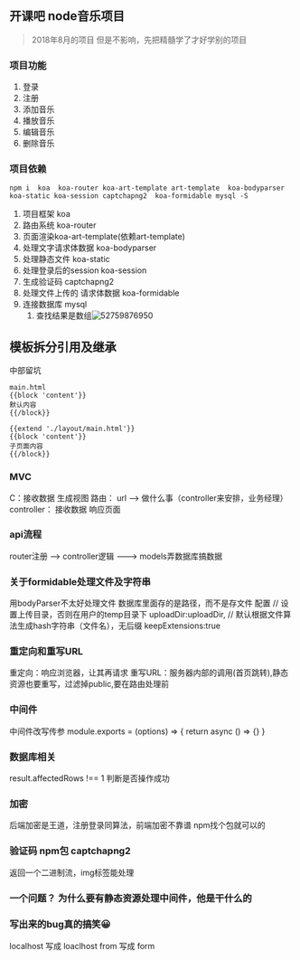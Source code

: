 ## 开课吧  node音乐项目
> 2018年8月的项目 但是不影响，先把精髓学了才好学别的项目

### 项目功能
1. 登录
2. 注册
3. 添加音乐
4. 播放音乐
5. 编辑音乐
6. 删除音乐

### 项目依赖
```
npm i  koa  koa-router koa-art-template art-template  koa-bodyparser  koa-static koa-session captchapng2  koa-formidable mysql -S
```
1. 项目框架 koa
2. 路由系统 koa-router
3. 页面渲染koa-art-template(依赖art-template)
4. 处理文字请求体数据  koa-bodyparser
5. 处理静态文件 koa-static
6. 处理登录后的session   koa-session
7. 生成验证码 captchapng2
8. 处理文件上传的 请求体数据  koa-formidable
9. 连接数据库  mysql
   1. 查找结果是数组![52759876950](assets/1527598769506.png)


## 模板拆分引用及继承
中部留坑
```
main.html
{{block 'content'}}
默认内容
{{/block}}
    
{{extend './layout/main.html'}}
{{block 'content'}}
子页面内容
{{/block}}
```


### MVC
C：接收数据 生成视图
路由： url --> 做什么事（controller来安排，业务经理）
controller： 接收数据 响应页面


### api流程
router注册 --> controller逻辑  ---> models弄数据库搞数据


### 关于formidable处理文件及字符串
用bodyParser不太好处理文件
数据库里面存的是路径，而不是存文件
配置
 // 设置上传目录，否则在用户的temp目录下
    uploadDir:uploadDir,
    // 默认根据文件算法生成hash字符串（文件名），无后缀
    keepExtensions:true


### 重定向和重写URL
重定向：响应浏览器，让其再请求
重写URL：服务器内部的调用(首页跳转),静态资源也要重写，过滤掉public,要在路由处理前

### 中间件
中间件改写传参
module.exports = (options) => {
   return async () => {}
}

### 数据库相关
result.affectedRows !== 1    判断是否操作成功

### 加密
后端加密是王道，注册登录同算法，前端加密不靠谱
npm找个包就可以的

### 验证码 npm包 captchapng2
返回一个二进制流，img标签能处理

### 一个问题？ 为什么要有静态资源处理中间件，他是干什么的

### 写出来的bug真的搞笑😀
localhost  写成 loaclhost
from   写成  form